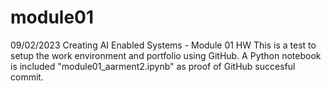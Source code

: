 # module01
09/02/2023
Creating AI Enabled Systems - Module 01 HW
This is a test to setup the work environment and portfolio using GitHub.
A Python notebook is included "module01_aarment2.ipynb" as proof of GitHub succesful commit.
